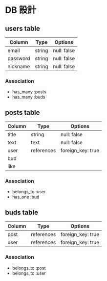 # DB 設計

## users table

| Column             | Type                | Options                 |
|--------------------|---------------------|-------------------------|
| email              | string              | null: false             |
| password           | string              | null: false             |
| nickname           | string              | null: false             |

### Association

- has_many :posts
- has_many :buds

## posts table

| Column             | Type       | Options           |
|--------------------|------------|-------------------|
| title              | string     | null: false       |
| text               | text       | null: false       |
| user               | references | foreign_key: true |
| bud                |
| like               |

### Association

- belongs_to :user
- has_one    :bud

## buds table

| Column      | Type       | Options           |
|-------------|------------|-------------------|
| post        | references | foreign_key: true |
| user        | references | foreign_key: true |

### Association

- belongs_to :post
- belongs_to :user